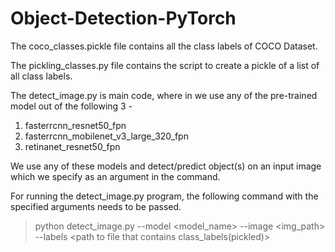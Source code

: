 # Object-Detection-PyTorch

The coco_classes.pickle file contains all the class labels of COCO Dataset.

The pickling_classes.py file contains the script to create a pickle of a list of all class labels.

The detect_image.py is main code, where in we use any of the pre-trained model out of the following 3 - 
1. fasterrcnn_resnet50_fpn
2. fasterrcnn_mobilenet_v3_large_320_fpn
3. retinanet_resnet50_fpn

We use any of these models and detect/predict object(s) on an input image which we specify as an argument in the command.

For running the detect_image.py program, the following command with the specified arguments needs to be passed.
 
 >python detect_image.py --model <model_name>  --image <img_path> --labels <path to file that  contains class_labels(pickled)>
